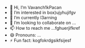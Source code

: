 - 👋 Hi, I’m Vavanch1kPacan
- 👀 I’m interested in box)ujyhujifgv
- 🌱 I’m currently l3arning 
- 💞️ I’m looking to collaborate on ...
- 📫 How to reach me ...fghuerjifkref
- 😄 Pronouns: ...
- ⚡ Fun fact: kogfokrdgsikfsijesf
<!---
VavanchikPacan/VavanchikPacan is a ✨ special ✨ repository because its `README.md` (this file) appears on your GitHub profile.
You can click the Preview link to take a look at your changes.
--->
